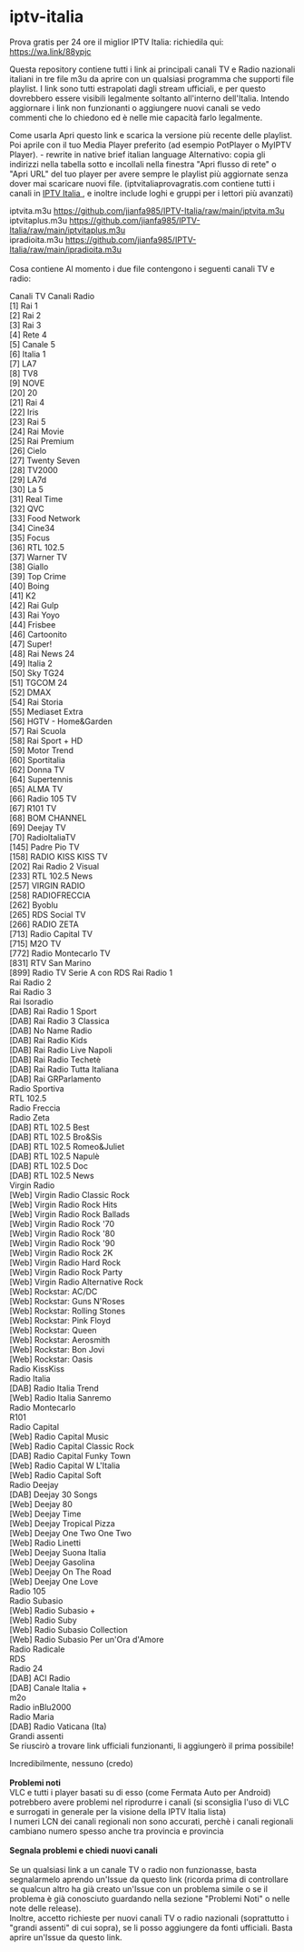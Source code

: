 # iptv-italia
Prova gratis per 24 ore il miglior IPTV Italia: richiedila qui:
https://wa.link/88ypjc

Questa repository contiene tutti i link ai principali canali TV e Radio nazionali italiani in tre file m3u da aprire con un qualsiasi programma che supporti file playlist. I link sono tutti estrapolati dagli stream ufficiali, e per questo dovrebbero essere visibili legalmente soltanto all'interno dell'Italia. Intendo aggiornare i link non funzionanti o aggiungere nuovi canali se vedo commenti che lo chiedono ed è nelle mie capacità farlo legalmente.

Come usarla
Apri questo link e scarica la versione più recente delle playlist. Poi aprile con il tuo Media Player preferito (ad esempio PotPlayer o MyIPTV Player). - rewrite in native brief italian language 
Alternativo: copia gli indirizzi nella tabella sotto e incollali nella finestra "Apri flusso di rete" o "Apri URL" del tuo player per avere sempre le playlist più aggiornate senza dover mai scaricare nuovi file. (iptvitaliaprovagratis.com contiene tutti i canali in <a href="https://www.iptvitaliaprovagratis.com/">IPTV Italia </a>, e inoltre include loghi e gruppi per i lettori più avanzati)

iptvita.m3u https://github.com/jianfa985/IPTV-Italia/raw/main/iptvita.m3u<br>
iptvitaplus.m3u https://github.com/jianfa985/IPTV-Italia/raw/main/iptvitaplus.m3u<br>
ipradioita.m3u https://github.com/jianfa985/IPTV-Italia/raw/main/ipradioita.m3u<br><br>
Cosa contiene
Al momento i due file contengono i seguenti canali TV e radio:

Canali TV	Canali Radio<br>
[1] Rai 1<br>
[2] Rai 2<br>
[3] Rai 3<br>
[4] Rete 4<br>
[5] Canale 5<br>
[6] Italia 1<br>
[7] LA7<br>
[8] TV8<br>
[9] NOVE<br>
[20] 20<br>
[21] Rai 4<br>
[22] Iris<br>
[23] Rai 5<br>
[24] Rai Movie<br>
[25] Rai Premium<br>
[26] Cielo<br>
[27] Twenty Seven<br>
[28] TV2000<br>
[29] LA7d<br>
[30] La 5<br>
[31] Real Time<br>
[32] QVC<br>
[33] Food Network<br>
[34] Cine34<br>
[35] Focus<br>
[36] RTL 102.5<br>
[37] Warner TV<br>
[38] Giallo<br>
[39] Top Crime<br>
[40] Boing<br>
[41] K2<br>
[42] Rai Gulp<br>
[43] Rai Yoyo<br>
[44] Frisbee<br>
[46] Cartoonito<br>
[47] Super!<br>
[48] Rai News 24<br>
[49] Italia 2<br>
[50] Sky TG24<br>
[51] TGCOM 24<br>
[52] DMAX<br>
[54] Rai Storia<br>
[55] Mediaset Extra<br>
[56] HGTV - Home&Garden<br>
[57] Rai Scuola<br>
[58] Rai Sport + HD<br>
[59] Motor Trend<br>
[60] Sportitalia<br>
[62] Donna TV<br>
[64] Supertennis<br>
[65] ALMA TV<br>
[66] Radio 105 TV<br>
[67] R101 TV<br>
[68] BOM CHANNEL<br>
[69] Deejay TV<br>
[70] RadioItaliaTV<br>
[145] Padre Pio TV<br>
[158] RADIO KISS KISS TV<br>
[202] Rai Radio 2 Visual<br>
[233] RTL 102.5 News<br>
[257] VIRGIN RADIO<br>
[258] RADIOFRECCIA<br>
[262] Byoblu<br>
[265] RDS Social TV<br>
[266] RADIO ZETA<br>
[713] Radio Capital TV<br>
[715] M2O TV<br>
[772] Radio Montecarlo TV<br>
[831] RTV San Marino<br>
[899] Radio TV Serie A con RDS	Rai Radio 1<br>
Rai Radio 2<br>
Rai Radio 3<br>
Rai Isoradio<br>
[DAB] Rai Radio 1 Sport<br>
[DAB] Rai Radio 3 Classica<br>
[DAB] No Name Radio<br>
[DAB] Rai Radio Kids<br>
[DAB] Rai Radio Live Napoli<br>
[DAB] Rai Radio Techetè<br>
[DAB] Rai Radio Tutta Italiana<br>
[DAB] Rai GRParlamento<br>
Radio Sportiva<br>
RTL 102.5<br>
Radio Freccia<br>
Radio Zeta<br>
[DAB] RTL 102.5 Best<br>
[DAB] RTL 102.5 Bro&Sis<br>
[DAB] RTL 102.5 Romeo&Juliet<br>
[DAB] RTL 102.5 Napulè<br>
[DAB] RTL 102.5 Doc<br>
[DAB] RTL 102.5 News<br>
Virgin Radio<br>
[Web] Virgin Radio Classic Rock<br>
[Web] Virgin Radio Rock Hits<br>
[Web] Virgin Radio Rock Ballads<br>
[Web] Virgin Radio Rock '70<br>
[Web] Virgin Radio Rock '80<br>
[Web] Virgin Radio Rock '90<br>
[Web] Virgin Radio Rock 2K<br>
[Web] Virgin Radio Hard Rock<br>
[Web] Virgin Radio Rock Party<br>
[Web] Virgin Radio Alternative Rock<br>
[Web] Rockstar: AC/DC<br>
[Web] Rockstar: Guns N'Roses<br>
[Web] Rockstar: Rolling Stones<br>
[Web] Rockstar: Pink Floyd<br>
[Web] Rockstar: Queen<br>
[Web] Rockstar: Aerosmith<br>
[Web] Rockstar: Bon Jovi<br>
[Web] Rockstar: Oasis<br>
Radio KissKiss<br>
Radio Italia<br>
[DAB] Radio Italia Trend<br>
[Web] Radio Italia Sanremo<br>
Radio Montecarlo<br>
R101<br>
Radio Capital<br>
[Web] Radio Capital Music<br>
[Web] Radio Capital Classic Rock<br>
[DAB] Radio Capital Funky Town<br>
[Web] Radio Capital W L'Italia<br>
[Web] Radio Capital Soft<br>
Radio Deejay<br>
[DAB] Deejay 30 Songs<br>
[Web] Deejay 80<br>
[Web] Deejay Time<br>
[Web] Deejay Tropical Pizza<br>
[Web] Deejay One Two One Two<br>
[Web] Radio Linetti<br>
[Web] Deejay Suona Italia<br>
[Web] Deejay Gasolina<br>
[Web] Deejay On The Road<br>
[Web] Deejay One Love<br>
Radio 105<br>
Radio Subasio<br>
[Web] Radio Subasio +<br>
[Web] Radio Suby<br>
[Web] Radio Subasio Collection<br>
[Web] Radio Subasio Per un'Ora d'Amore<br>
Radio Radicale<br>
RDS<br>
Radio 24<br>
[DAB] ACI Radio<br>
[DAB] Canale Italia +<br>
m2o<br>
Radio inBlu2000<br>
Radio Maria<br>
[DAB] Radio Vaticana (Ita)<br>
Grandi assenti<br>
Se riuscirò a trovare link ufficiali funzionanti, li aggiungerò il prima possibile!<br>

Incredibilmente, nessuno (credo)<br><br>
<b>Problemi noti</b><br>
VLC e tutti i player basati su di esso (come Fermata Auto per Android) potrebbero avere problemi nel riprodurre i canali (si sconsiglia l'uso di VLC e surrogati in generale per la visione della IPTV Italia lista)<br>
I numeri LCN dei canali regionali non sono accurati, perchè i canali regionali cambiano numero spesso anche tra provincia e provincia<br><br>
<b>Segnala problemi e chiedi nuovi canali</b><br><br>
Se un qualsiasi link a un canale TV o radio non funzionasse, basta segnalarmelo aprendo un'Issue da questo link (ricorda prima di controllare se qualcun altro ha già creato un'Issue con un problema simile o se il problema è già conosciuto guardando nella sezione "Problemi Noti" o nelle note delle release).<br>
Inoltre, accetto richieste per nuovi canali TV o radio nazionali (soprattutto i "grandi assenti" di cui sopra), se li posso aggiungere da fonti ufficiali. Basta aprire un'Issue da questo link.<br>
